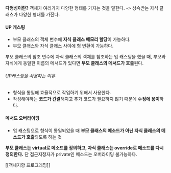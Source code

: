 **다형성이란?** 
객체가 여러가지 다양한 형태를 가지는 것을 말한다. -> 상속받는 자식 클래스가 다양한 형태를 가진다.


#### UP 캐스팅
- 부모 클래스의 객체 변수에 **자식 클래스 메모리 할당**이 가능하다.
- 부모 클래스와 자식 클래스 사이에 형 변환이 가능하다.

부모 클래스의 참조 변수에 자식 클래스의 객체를 참조하는 업 캐스팅을 했을 때, 부모와 자식에게 동일한 이름의 메서드가 있다면 **부모 클래스의 메서드가 호출**된다.

###### UP캐스팅을 사용하는 이유
- 형식을 통일해 효율적으로 작업하기 위해서 사용한다.
- 작성해야하는 **코드가 간결**해지고 추가 코드가 필요하지 않기 때문에 수**정에 용이**하다.


#### 메서드 오버라이딩
- 업 캐스팅으로 형식이 통일되었을 때 **부모 클래스의 메소드가 아닌 자식 클래스의 메소드가 호출**되도록 하는 것

**부모 클래스는 virtual로 메소드를 정의하고, 자식 클래스는 override로 메소드를 다시 정의한다.**
단 접근지정자가 private인 메소드는 오버라이딩 불가능하다.



[[객체지향 프로그래밍]]